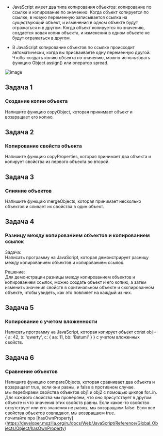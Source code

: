 -  JavaScript имеет два типа копирования объектов: копирование по ссылке и копирование по значению. Когда объект копируется по ссылке, в новую переменную записывается ссылка на существующий объект, и изменения в одном объекте будут отражаться и в другом. Когда объект копируется по значению, создается новая копия объекта, и изменения в одном объекте не будут отражаться в другом.  

-  В JavaScript копирование объектов по ссылке происходит автоматически, когда вы присваиваете одну переменную другой. Чтобы создать копию объекта по значению, можно использовать функцию Object.assign() или оператор spread.  

![image](https://user-images.githubusercontent.com/113675674/212060581-cdee6335-1705-42ac-be74-0015f054f7d2.png)  


## Задача 1  
###   Создание копии объекта  
Напишите функцию copyObject, которая принимает объект и возвращает его копию.   

## Задача 2    
###   Копирование свойств объекта   
Напишите функцию copyProperties, которая принимает два объекта и копирует свойства из первого объекта во второй.  

## Задача 3        
###   Слияние объектов   
 Напишите функцию mergeObjects, которая принимает несколько объектов и сливает их свойства в один объект. 

## Задача 4        
###   Разницу между копированием объектов и копированием ссылок    
Задача:  
Написать программу на JavaScript, которая демонстрирует разницу между копированием объектов и копированием ссылок.  

Решение:  
Для демонстрации разницы между копированием объектов и копированием ссылок, можно создать объект и его копию, а затем изменить значения свойств в оригинальном объекте и скопированном объекте, чтобы увидеть, как это повлияет на каждый из них.  

## Задача 5          
###   Копирование с учетом вложенности  
Написать программу на JavaScript, которая копирует объект const obj = { a: 42, b: 'qwerty', c: { aa: 11, bb: 'Batumi' } } с учетом вложенных свойств.  

## Задача 6      
###   Сравнение объектов  
Напишите функцию compareObjects, которая сравнивает два объекта и возвращает true, если они равны, и false в противном случае.  
мы перебираем свойства объектов obj1 и obj2 с помощью циклов for..in. Для каждого свойства мы проверяем, что оно присутствует в другом объекте и что значения этих свойств равны. Если какое-то свойство отсутствует или его значения не равны, мы возвращаем false. Если все свойства объектов совпадают, мы возвращаем true.  
почитайте про [hasOwnProperty] (https://developer.mozilla.org/ru/docs/Web/JavaScript/Reference/Global_Objects/Object/hasOwnProperty)  
